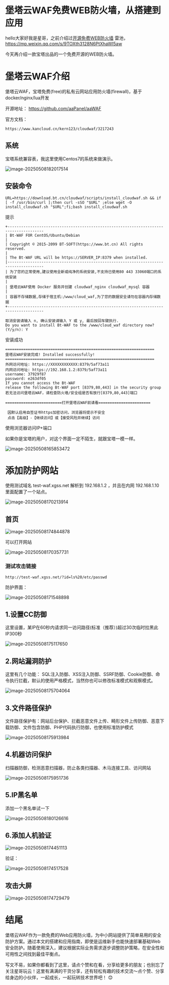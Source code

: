 # 堡塔云WAF免费WEB防火墙，从搭建到应用



hello大家好我是星哥，之前介绍过[开源免费WEB防火墙](https://mp.weixin.qq.com/s/9TOXth3128N6PtXhaWI5aw) 雷池，https://mp.weixin.qq.com/s/9TOXth3128N6PtXhaWI5aw

今天再介绍一款宝塔出品的一个免费开源的WEB防火墙。

# 堡塔云WAF介绍

堡塔云WAF，宝塔免费(free)的私有云网站应用防火墙(firewall)，基于docker/nginx/lua开发

开源地址： https://github.com/aaPanel/aaWAF

官方文档：

```
https://www.kancloud.cn/kern123/cloudwaf/3217243
```



## 系统

宝塔系统兼容表，我这里使用Centos7的系统来做演示。

![image-20250508182017514](https://imgoss.xgss.net/picgo/image-20250508182017514.png?aliyun)

## 安装命令

```
URL=https://download.bt.cn/cloudwaf/scripts/install_cloudwaf.sh && if [ -f /usr/bin/curl ];then curl -sSO "$URL" ;else wget -O install_cloudwaf.sh "$URL";fi;bash install_cloudwaf.sh
```

提示

```
+--------------------------------------------------------------------------------------
| Bt-WAF FOR CentOS/Ubuntu/Debian
|
| Copyright © 2015-2099 BT-SOFT(https://www.bt.cn) All rights reserved.
|
| The Bt-WAF URL will be https://SERVER_IP:8379 when installed.
|--------------------------------------------------------------------------------------
| 为了您的正常使用,建议使用全新或纯净的系统安装,不支持已使用80 443 33060端口的系统安装
|
| 堡塔云WAF使用 Docker 服务并创建 cloudwaf_nginx cloudwaf_mysql 容器
|
| 容器不存储数据,存储于宿主机:/www/cloud_waf,为了您的数据安全请勿在容器内存储数据
+--------------------------------------------------------------------------------------

取消安装请输入 n, 确认安装请输入 Y 或 y, 最后按回车键执行.
Do you want to install Bt-WAF to the /www/cloud_waf directory now? (Y/y/n): Y
```

安装成功

```
==================================================================
堡塔云WAF安装完成! Installed successfully!
==================================================================
外网访问地址: https://XXXXXXXXXXXX:8379/5af73a11
内网访问地址: https://192.168.1.2:8379/5af73a11
username: 37929f87
password: e263df05
If you cannot access the Bt-WAF 
release the following Bt-WAF port [8379,80,443] in the security group
若无法访问堡塔云WAF，请检查防火墙/安全组是否有放行[8379,80,443]端口

=========================打开堡塔云WAF前请看=======================

 因默认启用自签证书https加密访问，浏览器将提示不安全
 点击【高级】-【继续访问】或【接受风险并继续】访问
```

使用浏览器访问IP+端口

如果你是宝塔的用户，对这个界面一定不陌生，就跟宝塔一模一样。

![image-20250508165853472](https://imgoss.xgss.net/picgo/image-20250508165853472.png?aliyun)

# 添加防护网站

使用测试域名 test-waf.xgss.net 解析到 192.168.1.2 ，并且在内网 192.168.1.10 里面配置了一个站点。

![image-20250508170213914](https://imgoss.xgss.net/picgo/image-20250508170213914.png?aliyun)

## 首页

![image-20250508174844878](https://imgoss.xgss.net/picgo2025/image-20250508174844878.png?aliyun)

可以打开网站

![image-20250508170357731](https://imgoss.xgss.net/picgo/image-20250508170357731.png?aliyun)



### 测试攻击链接

```
http://test-waf.xgss.net/?id=ls%20/etc/passwd
```

防护界面：

![image-20250508171548898](https://imgoss.xgss.net/picgo/image-20250508171548898.png?aliyun)

## 1.设置CC防御

这里设置，某IP在60秒内请求同一访问路径(标准（推荐）)超过30次临时拉黑此IP300秒

![image-20250508175117650](https://imgoss.xgss.net/picgo/image-20250508175117650.png?aliyun)

## 2.网站漏洞防护

这里有几个功能： SQL注入防御、XSS注入防御、SSRF防御、Cookie防御、命令执行拦截，默认的使用严格模式，当然你也可以修改标准模式和观察模式。

![image-20250508175704064](https://imgoss.xgss.net/picgo/image-20250508175704064.png?aliyun)

## 3.文件路径保护

文件路径保护有：网站后台保护、拦截恶意文件上传、畸形文件上传防御、恶意下载防御、文件包含防御、PHP代码执行防御，也使用标准防护模式

![image-20250508175913984](https://imgoss.xgss.net/picgo/image-20250508175913984.png?aliyun)

## 4.机器访问保护

扫描器防御，检测恶意扫描器，防止各类扫描器、木马连接工具、访问网站

![image-20250508175951736](https://imgoss.xgss.net/picgo/image-20250508175951736.png?aliyun)

## 5.IP黑名单

添加一个黑名单试一下

![image-20250508180126616](https://imgoss.xgss.net/picgo/image-20250508180126616.png?aliyun)



## 6.添加人机验证

![image-20250508174451113](https://imgoss.xgss.net/picgo/image-20250508174451113.png?aliyun)

验证：

![image-20250508174517528](https://imgoss.xgss.net/picgo/image-20250508174517528.png?aliyun)

## 攻击大屏

![image-20250508174729479](https://imgoss.xgss.net/picgo/image-20250508174729479.png?aliyun)



# 结尾

堡塔云WAF作为一款免费的Web应用防火墙，为中小网站提供了简单易用的安全防护方案。通过本文的搭建和应用指南，即使是运维新手也能快速部署基础Web安全防护。随着使用深入，建议根据实际业务需求逐步调整防护策略，在安全性和可用性之间找到最佳平衡点。

写文不易，如果你都看到了这里，请点个赞和在看，分享给更多的朋友；也别忘了关注星哥玩云！这里有满满的干货分享，还有轻松有趣的技术交流～点个赞、分享给身边的小伙伴，一起成长，一起玩转技术世界吧！ 😊


